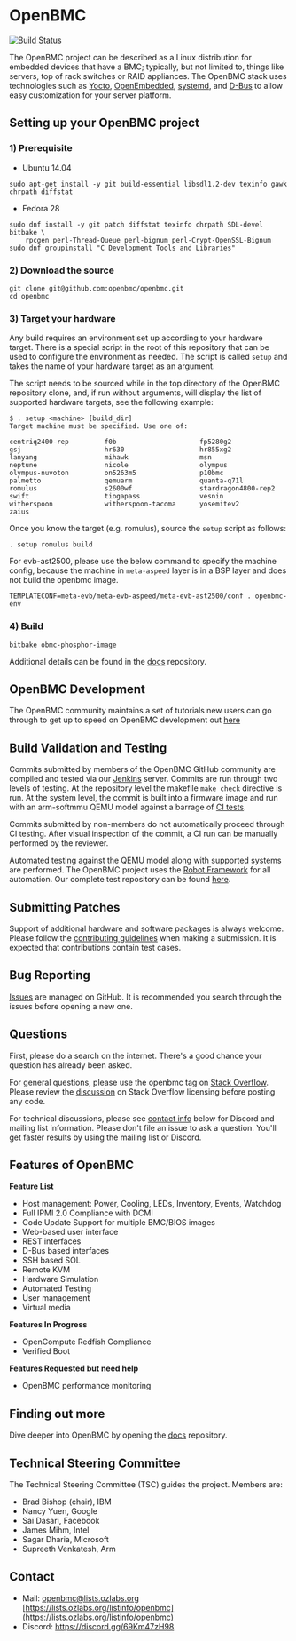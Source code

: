 # OpenBMC

[![Build Status](https://openpower.xyz/buildStatus/icon?job=openbmc-build)](https://openpower.xyz/job/openbmc-build/)

The OpenBMC project can be described as a Linux distribution for embedded
devices that have a BMC; typically, but not limited to, things like servers,
top of rack switches or RAID appliances. The OpenBMC stack uses technologies
such as [Yocto](https://www.yoctoproject.org/),
[OpenEmbedded](https://www.openembedded.org/wiki/Main_Page),
[systemd](https://www.freedesktop.org/wiki/Software/systemd/), and
[D-Bus](https://www.freedesktop.org/wiki/Software/dbus/) to allow easy
customization for your server platform.


## Setting up your OpenBMC project

### 1) Prerequisite
- Ubuntu 14.04

```
sudo apt-get install -y git build-essential libsdl1.2-dev texinfo gawk chrpath diffstat
```

- Fedora 28

```
sudo dnf install -y git patch diffstat texinfo chrpath SDL-devel bitbake \
    rpcgen perl-Thread-Queue perl-bignum perl-Crypt-OpenSSL-Bignum
sudo dnf groupinstall "C Development Tools and Libraries"
```
### 2) Download the source
```
git clone git@github.com:openbmc/openbmc.git
cd openbmc
```

### 3) Target your hardware
Any build requires an environment set up according to your hardware target.
There is a special script in the root of this repository that can be used
to configure the environment as needed. The script is called `setup` and
takes the name of your hardware target as an argument.

The script needs to be sourced while in the top directory of the OpenBMC
repository clone, and, if run without arguments, will display the list
of supported hardware targets, see the following example:

```
$ . setup <machine> [build_dir]
Target machine must be specified. Use one of:

centriq2400-rep         f0b                     fp5280g2
gsj                     hr630                   hr855xg2
lanyang                 mihawk                  msn
neptune                 nicole                  olympus
olympus-nuvoton         on5263m5                p10bmc
palmetto                qemuarm                 quanta-q71l
romulus                 s2600wf                 stardragon4800-rep2
swift                   tiogapass               vesnin
witherspoon             witherspoon-tacoma      yosemitev2
zaius
```

Once you know the target (e.g. romulus), source the `setup` script as follows:

```
. setup romulus build
```

For evb-ast2500, please use the below command to specify the machine config,
because the machine in `meta-aspeed` layer is in a BSP layer and does not
build the openbmc image.

```
TEMPLATECONF=meta-evb/meta-evb-aspeed/meta-evb-ast2500/conf . openbmc-env
```

### 4) Build

```
bitbake obmc-phosphor-image
```

Additional details can be found in the [docs](https://github.com/openbmc/docs)
repository.

## OpenBMC Development

The OpenBMC community maintains a set of tutorials new users can go through
to get up to speed on OpenBMC development out
[here](https://github.com/openbmc/docs/blob/master/development/README.md)

## Build Validation and Testing
Commits submitted by members of the OpenBMC GitHub community are compiled and
tested via our [Jenkins](https://jenkins.openbmc.org/) server. Commits are run
through two levels of testing.  At the repository level the makefile `make
check` directive is run.  At the system level, the commit is built into a
firmware image and run with an arm-softmmu QEMU model against a barrage of
[CI tests](https://openpower.xyz/job/openbmc-test-qemu-ci/).

Commits submitted by non-members do not automatically proceed through CI
testing. After visual inspection of the commit, a CI run can be manually
performed by the reviewer.

Automated testing against the QEMU model along with supported systems are
performed.  The OpenBMC project uses the
[Robot Framework](http://robotframework.org/) for all automation.  Our
complete test repository can be found
[here](https://github.com/openbmc/openbmc-test-automation).

## Submitting Patches
Support of additional hardware and software packages is always welcome.
Please follow the [contributing guidelines](https://github.com/openbmc/docs/blob/master/CONTRIBUTING.md)
when making a submission.  It is expected that contributions contain test
cases.

## Bug Reporting
[Issues](https://github.com/openbmc/openbmc/issues) are managed on
GitHub.  It is recommended you search through the issues before opening
a new one.

## Questions

First, please do a search on the internet. There's a good chance your question
has already been asked.

For general questions, please use the openbmc tag on
[Stack Overflow](https://stackoverflow.com/questions/tagged/openbmc).
Please review the [discussion](https://meta.stackexchange.com/questions/272956/a-new-code-license-the-mit-this-time-with-attribution-required?cb=1)
on Stack Overflow licensing before posting any code.

For technical discussions, please see [contact info](#contact) below for
Discord and mailing list information. Please don't file an issue to ask a
question. You'll get faster results by using the mailing list or Discord.

## Features of OpenBMC

**Feature List**
* Host management: Power, Cooling, LEDs, Inventory, Events, Watchdog
* Full IPMI 2.0 Compliance with DCMI
* Code Update Support for multiple BMC/BIOS images
* Web-based user interface
* REST interfaces
* D-Bus based interfaces
* SSH based SOL
* Remote KVM
* Hardware Simulation
* Automated Testing
* User management
* Virtual media

**Features In Progress**
* OpenCompute Redfish Compliance
* Verified Boot

**Features Requested but need help**
* OpenBMC performance monitoring


## Finding out more

Dive deeper into OpenBMC by opening the
[docs](https://github.com/openbmc/docs) repository.

## Technical Steering Committee

The Technical Steering Committee (TSC) guides the project. Members are:

 * Brad Bishop (chair), IBM
 * Nancy Yuen, Google
 * Sai Dasari, Facebook
 * James Mihm, Intel
 * Sagar Dharia, Microsoft
 * Supreeth Venkatesh, Arm

## Contact
- Mail: openbmc@lists.ozlabs.org [https://lists.ozlabs.org/listinfo/openbmc](https://lists.ozlabs.org/listinfo/openbmc)
- Discord: https://discord.gg/69Km47zH98

